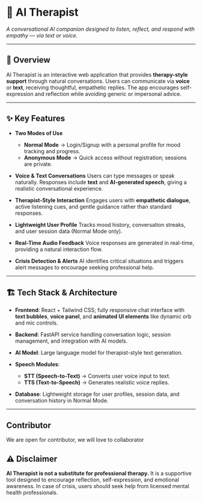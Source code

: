 # 🧠 AI Therapist

*A conversational AI companion designed to listen, reflect, and respond with empathy — via text or voice.*

---

## 🌟 Overview

AI Therapist is an interactive web application that provides **therapy-style support** through natural conversations.
Users can communicate via **voice** or **text**, receiving thoughtful, empathetic replies.
The app encourages self-expression and reflection while avoiding generic or impersonal advice.

---

## ✨ Key Features

* **Two Modes of Use**

  * **Normal Mode** → Login/Signup with a personal profile for mood tracking and progress.
  * **Anonymous Mode** → Quick access without registration; sessions are private.

* **Voice & Text Conversations**
  Users can type messages or speak naturally. Responses include **text** and **AI-generated speech**, giving a realistic conversational experience.

* **Therapist-Style Interaction**
  Engages users with **empathetic dialogue**, active listening cues, and gentle guidance rather than standard responses.

* **Lightweight User Profile**
  Tracks mood history, conversation streaks, and user session data (Normal Mode only).

* **Real-Time Audio Feedback**
  Voice responses are generated in real-time, providing a natural interaction flow.

* **Crisis Detection & Alerts**
  AI identifies critical situations and triggers alert messages to encourage seeking professional help.

---

## 🏗️ Tech Stack & Architecture

* **Frontend**: React + Tailwind CSS; fully responsive chat interface with **text bubbles**, **voice panel**, and **animated UI elements** like dynamic orb and mic controls.
* **Backend**: FastAPI service handling conversation logic, session management, and integration with AI models.
* **AI Model**: Large language model for therapist-style text generation.
* **Speech Modules**:

  * **STT (Speech-to-Text)** → Converts user voice input to text.
  * **TTS (Text-to-Speech)** → Generates realistic voice replies.
* **Database**: Lightweight storage for user profiles, session data, and conversation history in Normal Mode.

---

## Contributor
We are open for contributor, we will love to collaborator

## ⚠️ Disclaimer

**AI Therapist is not a substitute for professional therapy.**
It is a supportive tool designed to encourage reflection, self-expression, and emotional awareness.
In case of crisis, users should seek help from licensed mental health professionals.
